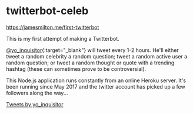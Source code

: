 # twitterbot-celeb

https://jamesmilton.me/first-twitterbot

This is my first attempt of making a Twitterbot.

[@yo_inquisitor](https://twitter.com/yo_inquisitor){:target="_blank"} will tweet every 1-2 hours. He'll either tweet a random celebrity a random question; tweet a random active user a random question; or tweet a random thought or quote with a trending hashtag (these can sometimes prove to be controversial).

This Node.js application runs constantly from an online Heroku server. It's been running since May 2017 and the twitter account has picked up a few followers along the way...

<a class="twitter-timeline" data-theme="light" data-link-color="#00c266" href="https://twitter.com/yo_inquisitor?ref_src=twsrc%5Etfw">Tweets by yo_inquisitor</a> <script async src="https://platform.twitter.com/widgets.js" charset="utf-8"></script>
